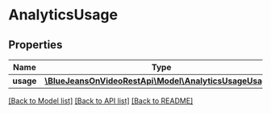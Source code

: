 # AnalyticsUsage

## Properties
Name | Type | Description | Notes
------------ | ------------- | ------------- | -------------
**usage** | [**\BlueJeansOnVideoRestApi\Model\AnalyticsUsageUsage[]**](AnalyticsUsageUsage.md) |  | [optional] 

[[Back to Model list]](../README.md#documentation-for-models) [[Back to API list]](../README.md#documentation-for-api-endpoints) [[Back to README]](../README.md)


